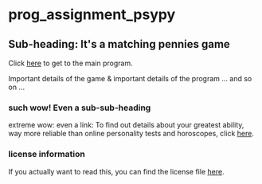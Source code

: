 # prog_assignment_psypy

## Sub-heading: It's a matching pennies game
Click [here](https://github.com/MaxHe-Ho/prog_assignment_psypy/blob/master/prog_ass_psypy_mp.py) to get to the main program.

Important details of the game & important details of the program
...
and so on
...

### such wow! Even a sub-sub-heading
extreme wow: even a link: To find out details about your greatest ability, way more reliable than online personality tests and horoscopes, click [here](https://en.wikipedia.org/wiki/Procrastination).

### license information
If you actually want to read this, you can find the license file [here](https://github.com/MaxHe-Ho/prog_assignment_psypy/blob/master/LICENSE).

